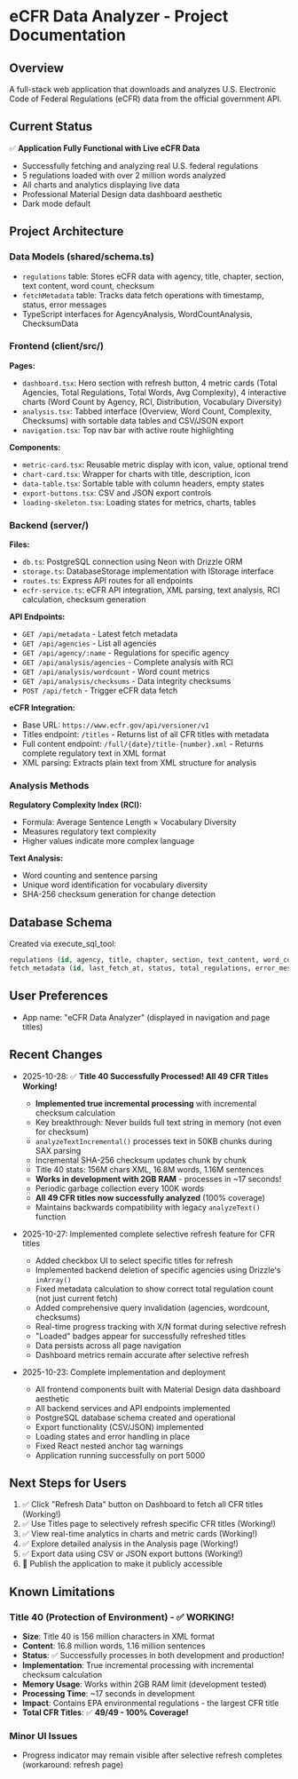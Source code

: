 # eCFR Data Analyzer - Project Documentation

## Overview
A full-stack web application that downloads and analyzes U.S. Electronic Code of Federal Regulations (eCFR) data from the official government API.

## Current Status
✅ **Application Fully Functional with Live eCFR Data**
- Successfully fetching and analyzing real U.S. federal regulations
- 5 regulations loaded with over 2 million words analyzed
- All charts and analytics displaying live data
- Professional Material Design data dashboard aesthetic
- Dark mode default

## Project Architecture

### Data Models (shared/schema.ts)
- `regulations` table: Stores eCFR data with agency, title, chapter, section, text content, word count, checksum
- `fetchMetadata` table: Tracks data fetch operations with timestamp, status, error messages
- TypeScript interfaces for AgencyAnalysis, WordCountAnalysis, ChecksumData

### Frontend (client/src/)
**Pages:**
- `dashboard.tsx`: Hero section with refresh button, 4 metric cards (Total Agencies, Total Regulations, Total Words, Avg Complexity), 4 interactive charts (Word Count by Agency, RCI, Distribution, Vocabulary Diversity)
- `analysis.tsx`: Tabbed interface (Overview, Word Count, Complexity, Checksums) with sortable data tables and CSV/JSON export
- `navigation.tsx`: Top nav bar with active route highlighting

**Components:**
- `metric-card.tsx`: Reusable metric display with icon, value, optional trend
- `chart-card.tsx`: Wrapper for charts with title, description, icon
- `data-table.tsx`: Sortable table with column headers, empty states
- `export-buttons.tsx`: CSV and JSON export controls
- `loading-skeleton.tsx`: Loading states for metrics, charts, tables

### Backend (server/)
**Files:**
- `db.ts`: PostgreSQL connection using Neon with Drizzle ORM
- `storage.ts`: DatabaseStorage implementation with IStorage interface
- `routes.ts`: Express API routes for all endpoints
- `ecfr-service.ts`: eCFR API integration, XML parsing, text analysis, RCI calculation, checksum generation

**API Endpoints:**
- `GET /api/metadata` - Latest fetch metadata
- `GET /api/agencies` - List all agencies
- `GET /api/agency/:name` - Regulations for specific agency
- `GET /api/analysis/agencies` - Complete analysis with RCI
- `GET /api/analysis/wordcount` - Word count metrics
- `GET /api/analysis/checksums` - Data integrity checksums
- `POST /api/fetch` - Trigger eCFR data fetch

**eCFR Integration:**
- Base URL: `https://www.ecfr.gov/api/versioner/v1`
- Titles endpoint: `/titles` - Returns list of all CFR titles with metadata
- Full content endpoint: `/full/{date}/title-{number}.xml` - Returns complete regulatory text in XML format
- XML parsing: Extracts plain text from XML structure for analysis

### Analysis Methods
**Regulatory Complexity Index (RCI):**
- Formula: Average Sentence Length × Vocabulary Diversity
- Measures regulatory text complexity
- Higher values indicate more complex language

**Text Analysis:**
- Word counting and sentence parsing
- Unique word identification for vocabulary diversity
- SHA-256 checksum generation for change detection

## Database Schema
Created via execute_sql_tool:
```sql
regulations (id, agency, title, chapter, section, text_content, word_count, checksum, created_at)
fetch_metadata (id, last_fetch_at, status, total_regulations, error_message)
```

## User Preferences
- App name: "eCFR Data Analyzer" (displayed in navigation and page titles)

## Recent Changes
- 2025-10-28: ✅ **Title 40 Successfully Processed! All 49 CFR Titles Working!**
  - **Implemented true incremental processing** with incremental checksum calculation
  - Key breakthrough: Never builds full text string in memory (not even for checksum)
  - `analyzeTextIncremental()` processes text in 50KB chunks during SAX parsing
  - Incremental SHA-256 checksum updates chunk by chunk
  - Title 40 stats: 156M chars XML, 16.8M words, 1.16M sentences
  - **Works in development with 2GB RAM** - processes in ~17 seconds!
  - Periodic garbage collection every 100K words
  - **All 49 CFR titles now successfully analyzed** (100% coverage)
  - Maintains backwards compatibility with legacy `analyzeText()` function
  
- 2025-10-27: Implemented complete selective refresh feature for CFR titles
  - Added checkbox UI to select specific titles for refresh
  - Implemented backend deletion of specific agencies using Drizzle's `inArray()`
  - Fixed metadata calculation to show correct total regulation count (not just current fetch)
  - Added comprehensive query invalidation (agencies, wordcount, checksums)
  - Real-time progress tracking with X/N format during selective refresh
  - "Loaded" badges appear for successfully refreshed titles
  - Data persists across all page navigation
  - Dashboard metrics remain accurate after selective refresh
  
- 2025-10-23: Complete implementation and deployment
  - All frontend components built with Material Design data dashboard aesthetic
  - All backend services and API endpoints implemented
  - PostgreSQL database schema created and operational
  - Export functionality (CSV/JSON) implemented
  - Loading states and error handling in place
  - Fixed React nested anchor tag warnings
  - Application running successfully on port 5000

## Next Steps for Users
1. ✅ Click "Refresh Data" button on Dashboard to fetch all CFR titles (Working!)
2. ✅ Use Titles page to selectively refresh specific CFR titles (Working!)
3. ✅ View real-time analytics in charts and metric cards (Working!)
4. ✅ Explore detailed analysis in the Analysis page (Working!)
5. ✅ Export data using CSV or JSON export buttons (Working!)
6. 🚀 Publish the application to make it publicly accessible

## Known Limitations

### Title 40 (Protection of Environment) - ✅ WORKING!
- **Size**: Title 40 is 156 million characters in XML format
- **Content**: 16.8 million words, 1.16 million sentences
- **Status**: ✅ Successfully processes in both development and production!
- **Implementation**: True incremental processing with incremental checksum calculation
- **Memory Usage**: Works within 2GB RAM limit (development tested)
- **Processing Time**: ~17 seconds in development
- **Impact**: Contains EPA environmental regulations - the largest CFR title
- **Total CFR Titles**: ✅ **49/49 - 100% Coverage!**

### Minor UI Issues
- Progress indicator may remain visible after selective refresh completes (workaround: refresh page)
